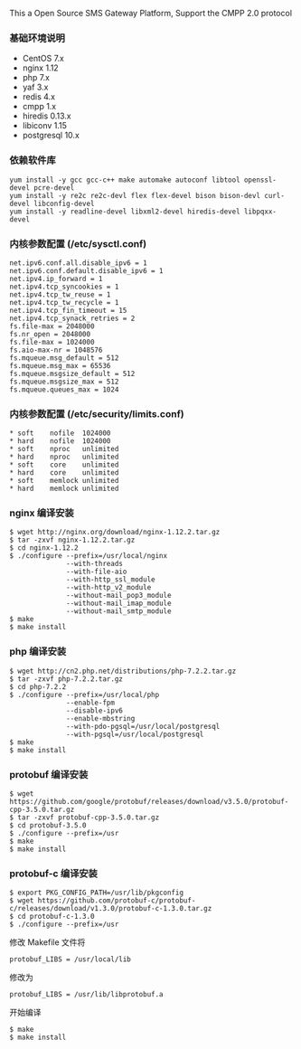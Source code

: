 This a Open Source SMS Gateway Platform, Support the CMPP 2.0 protocol

### 基础环境说明

- CentOS 7.x
- nginx 1.12
- php 7.x
- yaf 3.x
- redis 4.x
- cmpp 1.x
- hiredis 0.13.x
- libiconv 1.15
- postgresql 10.x

### 依赖软件库

    yum install -y gcc gcc-c++ make automake autoconf libtool openssl-devel pcre-devel
    yum install -y re2c re2c-devl flex flex-devel bison bison-devl curl-devel libconfig-devel
    yum install -y readline-devel libxml2-devel hiredis-devel libpqxx-devel

### 内核参数配置 (/etc/sysctl.conf)

    net.ipv6.conf.all.disable_ipv6 = 1
    net.ipv6.conf.default.disable_ipv6 = 1
    net.ipv4.ip_forward = 1
    net.ipv4.tcp_syncookies = 1
    net.ipv4.tcp_tw_reuse = 1
    net.ipv4.tcp_tw_recycle = 1
    net.ipv4.tcp_fin_timeout = 15
    net.ipv4.tcp_synack_retries = 2
    fs.file-max = 2048000
    fs.nr_open = 2048000
    fs.file-max = 1024000
    fs.aio-max-nr = 1048576
    fs.mqueue.msg_default = 512
    fs.mqueue.msg_max = 65536
    fs.mqueue.msgsize_default = 512
    fs.mqueue.msgsize_max = 512
    fs.mqueue.queues_max = 1024

### 内核参数配置 (/etc/security/limits.conf)

    * soft    nofile  1024000
    * hard    nofile  1024000
    * soft    nproc   unlimited
    * hard    nproc   unlimited
    * soft    core    unlimited
    * hard    core    unlimited
    * soft    memlock unlimited
    * hard    memlock unlimited

### nginx 编译安装

    $ wget http://nginx.org/download/nginx-1.12.2.tar.gz
    $ tar -zxvf nginx-1.12.2.tar.gz
    $ cd nginx-1.12.2
    $ ./configure --prefix=/usr/local/nginx
                  --with-threads
                  --with-file-aio
                  --with-http_ssl_module
                  --with-http_v2_module
                  --without-mail_pop3_module
                  --without-mail_imap_module
                  --without-mail_smtp_module
    $ make
    $ make install

### php 编译安装

    $ wget http://cn2.php.net/distributions/php-7.2.2.tar.gz
    $ tar -zxvf php-7.2.2.tar.gz
    $ cd php-7.2.2
    $ ./configure --prefix=/usr/local/php
                  --enable-fpm
                  --disable-ipv6
                  --enable-mbstring
                  --with-pdo-pgsql=/usr/local/postgresql
                  --with-pgsql=/usr/local/postgresql
    $ make
    $ make install


### protobuf 编译安装

    $ wget https://github.com/google/protobuf/releases/download/v3.5.0/protobuf-cpp-3.5.0.tar.gz
    $ tar -zxvf protobuf-cpp-3.5.0.tar.gz
    $ cd protobuf-3.5.0
    $ ./configure --prefix=/usr
    $ make
    $ make install

### protobuf-c 编译安装

    $ export PKG_CONFIG_PATH=/usr/lib/pkgconfig
    $ wget https://github.com/protobuf-c/protobuf-c/releases/download/v1.3.0/protobuf-c-1.3.0.tar.gz
    $ cd protobuf-c-1.3.0
    $ ./configure --prefix=/usr

修改 Makefile 文件将

    protobuf_LIBS = /usr/local/lib

修改为

    protobuf_LIBS = /usr/lib/libprotobuf.a

开始编译

    $ make
    $ make install
